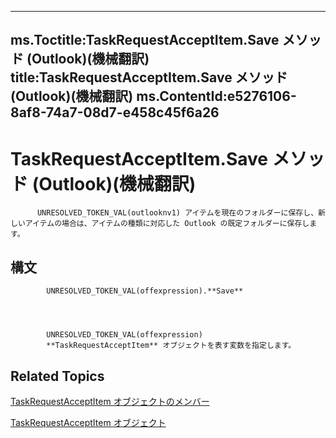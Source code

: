 

---
ms.Toctitle:TaskRequestAcceptItem.Save メソッド (Outlook)(機械翻訳)
title:TaskRequestAcceptItem.Save メソッド (Outlook)(機械翻訳)
ms.ContentId:e5276106-8af8-74a7-08d7-e458c45f6a26
---
# TaskRequestAcceptItem.Save メソッド (Outlook)(機械翻訳)





          UNRESOLVED_TOKEN_VAL(outlooknv1) アイテムを現在のフォルダーに保存し、新しいアイテムの場合は、アイテムの種類に対応した Outlook の既定フォルダーに保存します。

## 構文

            UNRESOLVED_TOKEN_VAL(offexpression).**Save**




            UNRESOLVED_TOKEN_VAL(offexpression)
            **TaskRequestAcceptItem** オブジェクトを表す変数を指定します。



## Related Topics

[TaskRequestAcceptItem オブジェクトのメンバー](fe91c4cc-f505-11d8-0d0a-84fc4d355651.md)

[TaskRequestAcceptItem オブジェクト](a2905f72-0a67-b07d-7f85-84fe4de17c25.md)




